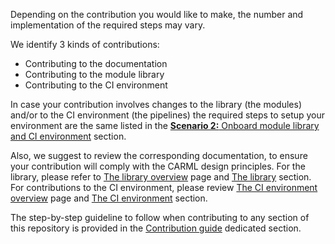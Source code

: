 Depending on the contribution you would like to make, the number and implementation of the required steps may vary.

We identify 3 kinds of contributions:

- Contributing to the documentation
- Contributing to the module library
- Contributing to the CI environment

In case your contribution involves changes to the library (the modules) and/or to the CI environment (the pipelines) the required steps to setup your environment are the same listed in the [**Scenario 2:** Onboard module library and CI environment](./Getting%20started%20-%20Scenario%202%20Onboard%20module%20library%20and%20CI%20environment.md) section.

Also, we suggest to review the corresponding documentation, to ensure your contribution will comply with the CARML design principles. For the library, please refer to [The library overview](./The%20context%20-%20CARML%20library.md) page and [The library](./The%20library.md) section. For contributions to the CI environment, please review [The CI environment overview](./The%20context%20-%20CARML%20CI%20environment.md) page and [The CI environment](./The%20CI%20environment.md) section.

The step-by-step guideline to follow when contributing to any section of this repository is provided in the [Contribution guide](./Contribution%20guide.md) dedicated section.
